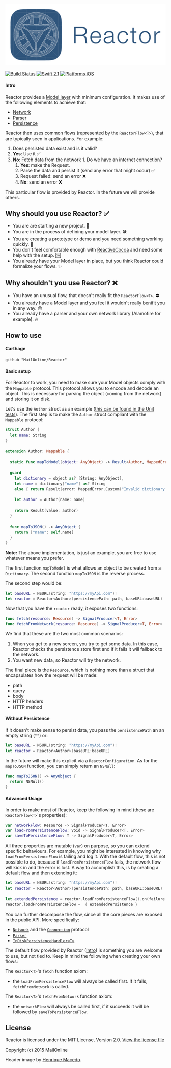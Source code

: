 ![](Logo/logo.png)

[![Build Status](https://travis-ci.org/MailOnline/Reactor.svg?branch=master)](https://travis-ci.org/MailOnline/Reactor)
[![Swift 2.1](https://img.shields.io/badge/Swift-2.1-orange.svg?style=flat)](https://developer.apple.com/swift/)
[![Platforms iOS](https://img.shields.io/badge/Platforms-iOS-lightgray.svg?style=flat)](https://developer.apple.com/swift/)

#### Intro

Reactor provides a [Model layer](https://github.com/MailOnline/Reactor/tree/master/Reactor/Core) with minimum configuration. It makes use of the following elements to achieve that:

* [Network](https://github.com/MailOnline/Reactor/tree/master/Reactor/Core/Network)
* [Parser](https://github.com/MailOnline/Reactor/tree/master/Reactor/Core/Parser)
* [Persistence](https://github.com/MailOnline/Reactor/tree/master/Reactor/Core/Persistence)

Reactor then uses common flows (represented by the `ReactorFlow<T>`), that are typically seen in applications. For example:

 1. Does persisted data exist and is it valid?
  1. **Yes**: Use it ✅
  2. **No**: Fetch data from the network
    1. Do we have an internet connection?
      1. **Yes**: make the Request.
        1. Parse the data and persist it (send any error that might occur) ✅
        2. Request failed: send an error ❌
       2. **No**: send an error ❌

This particular flow is provided by Reactor. In the future we will provide others. 

## Why should you use Reactor? ✅

* You are are starting a new project. 🌳
* You are in the process of defining your model layer. 🛠
* You are creating a prototype or demo and you need something working quickly. 🚀
* You don't feel comfortable enough with [ReactiveCocoa](https://github.com/ReactiveCocoa/ReactiveCocoa) and need some help with the setup. 🆒
* You already have your Model layer in place, but you think Reactor could formalize your flows. ✨ 

## Why shouldn't you use Reactor? ❌

* You have an unusual flow, that doesn't really fit the `ReactorFlow<T>`. ⛔️
* You already have a Model layer and you feel it wouldn't really benifit you in any way. 😞
* You already have a parser and your own network library (Alamofire for example). 🔥

## How to use

#### Carthage

```
github "MailOnline/Reactor"
```

#### Basic setup

For Reactor to work, you need to make sure your Model objects comply with the `Mappable` protocol. This protocol allows you to encode and decode an object. This is necessary for parsing the object (coming from the network) and storing it on disk.

Let's use the `Author` struct as an example ([this can be found in the Unit tests](https://github.com/MailOnline/Reactor/blob/master/ReactorTests/Tests/Stubs/Article.swift)). The first step is to make the `Author`
struct compliant with the `Mappable` protocol: 

```swift
struct Author {
  let name: String
}

extension Author: Mappable { 

  static func mapToModel(object: AnyObject) -> Result<Author, MappedError> {

  guard
    let dictionary = object as? [String: AnyObject],
    let name = dictionary["name"] as? String
    else { return Result(error: MappedError.Custom("Invalid dictionary @ \(Author.self)\n \(object)"))}

    let author = Author(name: name)

    return Result(value: author)
  }
 
  func mapToJSON() -> AnyObject {
    return ["name": self.name]
  }
}
```
**Note:** The above implementation, is just an example, you are free to use whatever means you prefer.

The first function `mapToModel` is what allows an object to be created from a `Dictionary`. The second function `mapToJSON` is the reverse process.

The second step would be:

```swift
let baseURL = NSURL(string: "https://myApi.com")!
let reactor = Reactor<Author>(persistencePath: path, baseURL:baseURL)
```

Now that you have the `reactor` ready, it exposes two functions:

```swift
func fetch(resource: Resource) -> SignalProducer<T, Error>
func fetchFromNetwork(resource: Resource) -> SignalProducer<T, Error>
```

We find that these are the two most common scenarios:

1. When you get to a new screen, you try to get some data. In this case, Reactor checks the persistence store first and if it fails it will fallback to the network.
2. You want new data, so Reactor will try the network.

The final piece is the `Resource`, which is nothing more than a struct that encapsulates how the request will be made:

* path
* query
* body
* HTTP headers
* HTTP method

#### Without Persistence
 
If it doesn't make sense to persist data, you pass the `persistencePath` an an empty string (`""`) or:

```swift
let baseURL = NSURL(string: "https://myApi.com")!
let reactor = Reactor<Author>(baseURL:baseURL)
```

In the future will make this explicit via a `ReactorConfiguration`. As for the `mapToJSON` function, you can simply return an `NSNull`:

```swift
func mapToJSON() -> AnyObject {
  return NSNull()
}
```

#### Advanced Usage

In order to make most of Reactor, keep the following in mind (these are `ReactorFlow<T>`'s properties):

```swift
var networkFlow: Resource -> SignalProducer<T, Error>
var loadFromPersistenceFlow: Void -> SignalProducer<T, Error>
var saveToPersistenceFlow: T -> SignalProducer<T, Error>
```

All three properties are mutable (`var`) on purpose, so you can extend specific behaviours. For example, you might be interested in knowing why `loadFromPersistenceFlow` is failing and log it. With the default flow, this is not possible to do, because if `loadFromPersistenceFlow` fails, the network flow will kick in and the error is lost. A way to accomplish this, is by creating a default flow and then extending it:

```swift
let baseURL = NSURL(string: "https://myApi.com")!
let reactor = Reactor<Author>(persistencePath: path, baseURL:baseURL)

let extendedPersistence = reactor.loadFromPersistenceFlow().on(failure: { error in print(error) })
reactor.loadFromPersistenceFlow =  { extendedPersistence }
```

You can further decompose the flow, since all the core pieces are exposed in the public API. More specifically:

* [`Network`](https://github.com/MailOnline/Reactor/blob/master/Reactor/Core/Network/Network.swift) and the [`Connection`](https://github.com/MailOnline/Reactor/blob/master/Reactor/Core/Network/Connection.swift) protocol
* [`Parser`](https://github.com/MailOnline/Reactor/blob/master/Reactor/Core/Parser/Parser.swift)
* [`InDiskPersistenceHandler<T>`](https://github.com/MailOnline/Reactor/blob/master/Reactor/Core/Persistence/InDiskPersistence.swift) 

The default flow provided by Reactor ([Intro](https://github.com/MailOnline/Reactor#intro)) is something you are welcome to use, but not tied to. Keep in mind the following when creating your own flows:

The `Reactor<T>`'s `fetch` function axiom:

* the `loadFromPersistenceFlow` will always be called first. If it fails, `fetchFromNetwork` is called.

The `Reactor<T>`'s `fetchFromNetwork` function axiom:

* the `networkFlow` will always be called first, if it succeeds it will be followed by `saveToPersistenceFlow`.

## License
Reactor is licensed under the MIT License, Version 2.0. [View the license file](LICENSE)

Copyright (c) 2015 MailOnline

Header image by [Henrique Macedo](https://twitter.com/henrikemacedo). 
